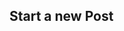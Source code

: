 ## Start a new Post
<!--stackedit_data:
eyJoaXN0b3J5IjpbLTE0NjY1OTMxNzMsMTc3MjI3NDc1NywtMT
MyNzE1NzAzNSwtMTkyNzM3NzUwOCwxMzQ5MjU1ODA2LDE2ODI3
NzcyMTIsLTQ3OTAwOTYwXX0=
-->